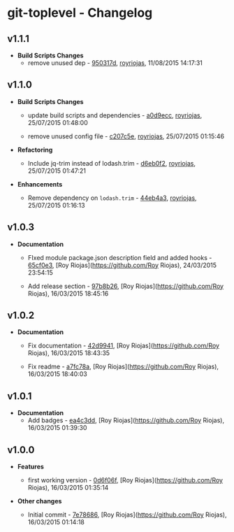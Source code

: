 
# git-toplevel - Changelog
## v1.1.1
- **Build Scripts Changes**
  - remove unused dep - [950317d]( https://github.com/royriojas/git-toplevel/commit/950317d ), [royriojas](https://github.com/royriojas), 11/08/2015 14:17:31

    
## v1.1.0
- **Build Scripts Changes**
  - update build scripts and dependencies - [a0d9ecc]( https://github.com/royriojas/git-toplevel/commit/a0d9ecc ), [royriojas](https://github.com/royriojas), 25/07/2015 01:48:00

    
  - remove unused config file - [c207c5e]( https://github.com/royriojas/git-toplevel/commit/c207c5e ), [royriojas](https://github.com/royriojas), 25/07/2015 01:15:46

    
- **Refactoring**
  - Include jq-trim instead of lodash.trim - [d6eb0f2]( https://github.com/royriojas/git-toplevel/commit/d6eb0f2 ), [royriojas](https://github.com/royriojas), 25/07/2015 01:47:21

    
- **Enhancements**
  - Remove dependency on `lodash.trim` - [44eb4a3]( https://github.com/royriojas/git-toplevel/commit/44eb4a3 ), [royriojas](https://github.com/royriojas), 25/07/2015 01:16:13

    
## v1.0.3
- **Documentation**
  - FIxed module package.json description field and added hooks - [65cf0e3]( https://github.com/royriojas/git-toplevel/commit/65cf0e3 ), [Roy Riojas](https://github.com/Roy Riojas), 24/03/2015 23:54:15

    
  - Add release section - [97b8b26]( https://github.com/royriojas/git-toplevel/commit/97b8b26 ), [Roy Riojas](https://github.com/Roy Riojas), 16/03/2015 18:45:16

    
## v1.0.2
- **Documentation**
  - Fix documentation - [42d9941]( https://github.com/royriojas/git-toplevel/commit/42d9941 ), [Roy Riojas](https://github.com/Roy Riojas), 16/03/2015 18:43:35

    
  - Fix readme - [a7fc78a]( https://github.com/royriojas/git-toplevel/commit/a7fc78a ), [Roy Riojas](https://github.com/Roy Riojas), 16/03/2015 18:40:03

    
## v1.0.1
- **Documentation**
  - Add badges - [ea4c3dd]( https://github.com/royriojas/git-toplevel/commit/ea4c3dd ), [Roy Riojas](https://github.com/Roy Riojas), 16/03/2015 01:39:30

    
## v1.0.0
- **Features**
  - first working version - [0d6f06f]( https://github.com/royriojas/git-toplevel/commit/0d6f06f ), [Roy Riojas](https://github.com/Roy Riojas), 16/03/2015 01:35:14

    
- **Other changes**
  - Initial commit - [7e78686]( https://github.com/royriojas/git-toplevel/commit/7e78686 ), [Roy Riojas](https://github.com/Roy Riojas), 16/03/2015 01:14:18

    
